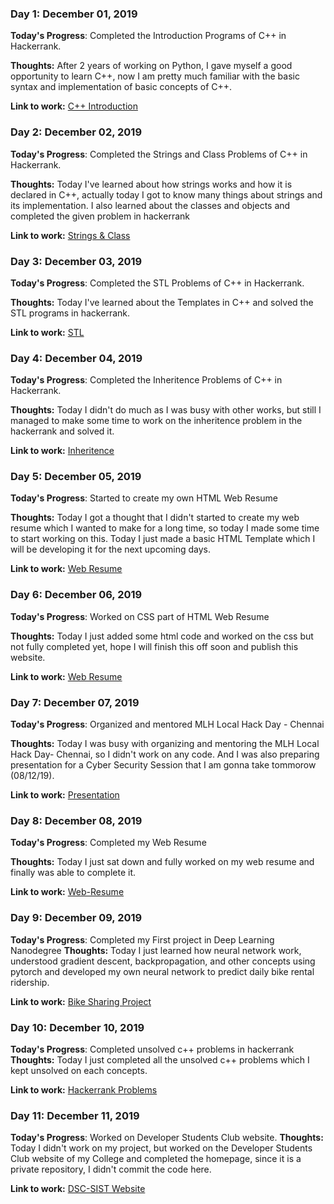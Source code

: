 ### Day 1: December 01, 2019 

**Today's Progress**: Completed the Introduction Programs of C++ in Hackerrank.

**Thoughts:** After 2 years of working on Python, I gave myself a good opportunity to learn C++, now I am pretty much familiar with the basic syntax and implementation of basic concepts of C++.

**Link to work:** [C++ Introduction](https://github.com/AkashM398/100-Days-of-Code/tree/master/Challenge/Day-1)

### Day 2: December 02, 2019 

**Today's Progress**: Completed the Strings and Class Problems of C++ in Hackerrank.

**Thoughts:** Today I've learned about how strings works and how it is declared in C++, actually today I got to know many things about strings and its implementation. I also learned about the classes and objects and completed the given problem in hackerrank

**Link to work:** [Strings & Class](https://github.com/AkashM398/100-Days-of-Code/tree/master/Challenge/Day-2)

### Day 3: December 03, 2019 

**Today's Progress**: Completed the STL Problems of C++ in Hackerrank.

**Thoughts:** Today I've learned about the Templates in C++ and solved the STL programs in hackerrank.

**Link to work:** [STL](https://github.com/AkashM398/100-Days-of-Code/tree/master/Challenge/Day-3)

### Day 4: December 04, 2019 

**Today's Progress**: Completed the Inheritence Problems of C++ in Hackerrank.

**Thoughts:** Today I didn't do much as I was busy with other works, but still I managed to make some time to work on the inheritence problem in the hackerrank and solved it.

**Link to work:** [Inheritence](https://github.com/AkashM398/100-Days-of-Code/tree/master/Challenge/Day-4)

### Day 5: December 05, 2019 

**Today's Progress**: Started to create my own HTML Web Resume

**Thoughts:** Today I got a thought that I didn't started to create my web resume which I wanted to make for a long time, so today I made some time to start working on this. Today I just made a basic HTML Template which I will be developing it for the next upcoming days.

**Link to work:** [Web Resume](https://github.com/AkashM398/100-Days-of-Code/tree/master/Challenge/Day-5)

### Day 6: December 06, 2019 

**Today's Progress**: Worked on CSS part of HTML Web Resume

**Thoughts:** Today I just added some html code and worked on the css but not fully completed yet, hope I will finish this off soon and publish this website.

**Link to work:** [Web Resume](https://github.com/AkashM398/100-Days-of-Code/tree/master/Challenge/Day-6)

### Day 7: December 07, 2019 

**Today's Progress**: Organized and mentored MLH Local Hack Day - Chennai

**Thoughts:** Today I was busy with organizing and mentoring the MLH Local Hack Day- Chennai, so I didn't work on any code. And I was also preparing presentation for a Cyber Security Session that I am gonna take tommorow (08/12/19).

**Link to work:** [Presentation](https://github.com/AkashM398/100-Days-of-Code/tree/master/Challenge/Day-7)

### Day 8: December 08, 2019 

**Today's Progress**: Completed my Web Resume

**Thoughts:** Today I just sat down and fully worked on my web resume and finally was able to complete it.

**Link to work:** [Web-Resume](https://github.com/AkashM398/100-Days-of-Code/tree/master/Challenge/Day-8)

### Day 9: December 09, 2019 

**Today's Progress**: Completed my First project in Deep Learning Nanodegree
**Thoughts:** Today I just learned how neural network work, understood gradient descent, backpropagation, and other concepts using pytorch and developed my own neural network to predict daily bike rental ridership.

**Link to work:** [Bike Sharing Project](https://github.com/AkashM398/100-Days-of-Code/tree/master/Challenge/Day-9)

### Day 10: December 10, 2019 

**Today's Progress**: Completed unsolved c++ problems in hackerrank
**Thoughts:** Today I just completed all the unsolved c++ problems which I kept unsolved on each concepts.

**Link to work:** [Hackerrank Problems](https://github.com/AkashM398/100-Days-of-Code/tree/master/Challenge/Day-10)

### Day 11: December 11, 2019 

**Today's Progress**: Worked on Developer Students Club website.
**Thoughts:** Today I didn't work on my project, but worked on the Developer Students Club website of my College and completed the homepage, since it is a private repository, I didn't commit the code here.

**Link to work:** [DSC-SIST Website](https://sathyabama-coding-club.github.io/DSC-SIST-Website/)